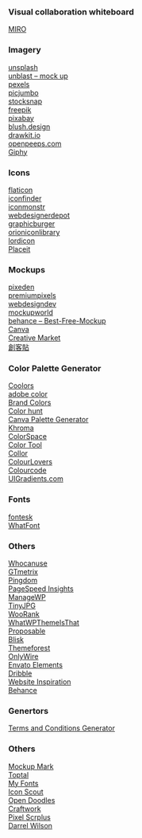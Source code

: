 ### Visual collaboration whiteboard
[MIRO](https://miro.com/)<br>

### Imagery
[unsplash](https://unsplash.com/)<br>
[unblast – mock up](https://unblast.com/)<br>
[pexels](https://www.pexels.com/)<br>
[picjumbo](https://picjumbo.com/latest-free-stock-photos/)<br>
[stocksnap](https://stocksnap.io/)<br>
[freepik](https://www.freepik.com/)<br>
[pixabay](https://pixabay.com/)<br>
[blush.design](https://blush.design)<br>
[drawkit.io](https://drawkit.io)<br>
[openpeeps.com](https://openpeeps.com)<br>
[Giphy](https://giphy.com/search/subscribe-like-stickers)<br>

### Icons
[flaticon](https://www.flaticon.com/)<br>
[iconfinder](https://www.iconfinder.com/)<br>
[iconmonstr](https://iconmonstr.com/)<br>
[webdesignerdepot](https://www.webdesignerdepot.com/category/freebies/)<br>
[graphicburger](https://graphicburger.com/?s=free)<br>
[orioniconlibrary](https://orioniconlibrary.com/)<br>
[lordicon](http://lordicon.com)<br>
[Placeit](https://placeit.net)<br>

### Mockups
[pixeden](http://www.pixeden.com/)<br>
[premiumpixels](https://www.premiumpixels.com/)<br>
[webdesigndev](https://webdesigndev.com/)<br>
[mockupworld](https://www.mockupworld.co/all-mockups/)<br>
[behance – Best-Free-Mockup](https://www.behance.net/collection/20880985/Best-Free-Mockup)<br>
[Canva](https://canva.com)<br>
[Creative Market](https://creativemarket.com)<br>
[創客貼](https://www.chuangkit.com/)<br>

### Color Palette Generator
[Coolors](https://coolors.co/)<br>
[adobe color](https://color.adobe.com/create/color-wheel)<br>
[Brand Colors](http://brandcolors.net/)<br>
[Color hunt](https://colorhunt.co/)<br>
[Canva Palette Generator](https://www.canva.com/colors/color-palette-generator/)<br>
[Khroma](http://khroma.co/)<br>
[ColorSpace](https://mycolor.space/)<br>
[Color Tool](https://material.io/resources/color/)<br>
[Collor](http://colllor.com/)<br>
[ColourLovers](https://www.colourlovers.com/)<br>
[Colourcode](https://colourco.de/)<br>
[UIGradients.com](https://uigradients.com)<br>


### Fonts
[fontesk](https://fontesk.com/)<br>
[WhatFont](https://whatfont.com)<br>

### Others
[Whocanuse](https://whocanuse.com/?b=335399&c=ebbddc&f=20&s)<br>
[GTmetrix](https://gtmetrix.com)<br>
[Pingdom](https://tools.pingdom.com)<br>
[PageSpeed Insights](https://pagespeed.web.dev)<br>
[ManageWP](https://managewp.com)<br>
[TinyJPG](https://tinyjpg.com)<br>
[WooRank](https://woorank.com)<br>
[WhatWPThemeIsThat](https://whatwpthemeisthat.com)<br>
[Proposable](https://proposable.com)<br>
[Blisk](https://blisk.com)<br>
[Themeforest](https://themeforest.com)<br>
[OnlyWire](https://onlywire.com)<br>
[Envato Elements](https://elements.envato.com)<br>
[Dribble](https://dribble.com)<br>
[Website Inspiration](https://website-inspiration.com)<br>
[Behance](https://behance.net)<br>

### Genertors
[Terms and Conditions Generator](https://www.termsandconditionsgenerator.com)<br>

### Others
[Mockup Mark](https://mockupmark.com/)<br>
[Toptal](https://www.toptal.com/designers/subtlepatterns/patterns/)<br>
[My Fonts](https://www.myfonts.com/WhatTheFont)<br>
[Icon Scout](https://iconscout.com/free-icons/)<br>
[Open Doodles](https://www.opendoodles.com/)<br>
[Craftwork](https://craftwork.design/downloads/category/freebies/)<br>
[Pixel Scrplus](https://pixelsurplus.com/)<br>
[Darrel Wilson](https://darrelwilson.com/elementor-templates/)<br>
